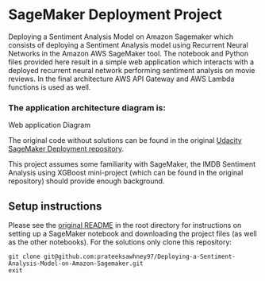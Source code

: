 # SageMaker Deployment Project

Deploying a Sentiment Analysis Model on Amazon Sagemaker which consists of deploying a Sentiment Analysis model using Recurrent Neural Networks in the Amazon AWS SageMaker tool. The notebook and Python files provided here result in a simple web application which interacts with a deployed recurrent neural network performing sentiment analysis on movie reviews. In the final architecture AWS API Gateway and AWS Lambda functions is used as well.

### The application architecture diagram is:


Web application Diagram

The original code without solutions can be found in the original [Udacity SageMaker Deployment repository](https://github.com/udacity/sagemaker-deployment).

This project assumes some familiarity with SageMaker, the IMDB Sentiment Analysis using XGBoost mini-project (which can be found in the original repository) should provide enough background.

## Setup instructions
Please see the [original README](https://github.com/udacity/sagemaker-deployment/tree/master/README.md) in the root directory for instructions on setting up a SageMaker notebook and downloading the project files (as well as the other notebooks). For the solutions only clone this repository:

```
git clone git@github.com:prateeksawhney97/Deploying-a-Sentiment-Analysis-Model-on-Amazon-Sagemaker.git
exit
```
